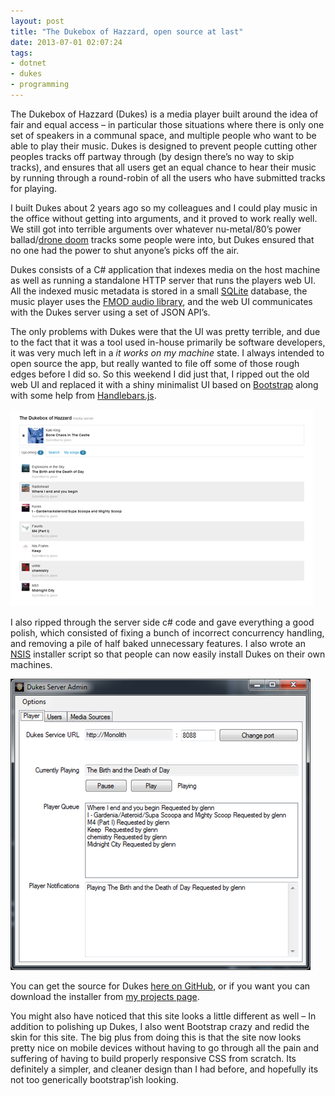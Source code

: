 ```yaml
---
layout: post
title: "The Dukebox of Hazzard, open source at last"
date: 2013-07-01 02:07:24
tags:
- dotnet
- dukes
- programming
---
```


The Dukebox of Hazzard (Dukes) is a media player built around the idea of fair and equal access – in particular those situations where there is only one set of speakers in a communal space, and multiple people who want to be able to play their music. Dukes is designed to prevent people cutting other peoples tracks off partway through (by design there’s no way to skip tracks), and ensures that all users get an equal chance to hear their music by running through a round-robin of all the users who have submitted tracks for playing.

I built Dukes about 2 years ago so my colleagues and I could play music in the office without getting into arguments, and it proved to work really well. We still got into terrible arguments over whatever nu-metal/80’s power ballad/[drone doom](http://www.youtube.com/watch?v=p34zA9wTRig) tracks some people were into, but Dukes ensured that no one had the power to shut anyone’s picks off the air.

Dukes consists of a C# application that indexes media on the host machine as well as running a standalone HTTP server that runs the players web UI. All the indexed music metadata is stored in a small [SQLite](http://www.sqlite.org/) database, the music player uses the [FMOD audio library](http://www.fmod.org/), and the web UI communicates with the Dukes server using a set of JSON API’s.

The only problems with Dukes were that the UI was pretty terrible, and due to the fact that it was a tool used in-house primarily be software developers, it was very much left in a *it works on my machine* state. I always intended to open source the app, but really wanted to file off some of those rough edges before I did so. So this weekend I did just that, I ripped out the old web UI and replaced it with a shiny minimalist UI based on [Bootstrap](http://twitter.github.io/bootstrap/) along with some help from [Handlebars.js](http://handlebarsjs.com/).



[![image](/assets/images/news/QI7spVXBcUuCN3fX4YYlqw.png "image")](/assets/images/news/FNxB69HWq0yr4WHyq3G4UQ.png)



I also ripped through the server side c# code and gave everything a good polish, which consisted of fixing a bunch of incorrect concurrency handling, and removing a pile of half baked unnecessary features. I also wrote an [NSIS](http://nsis.sourceforge.net/Download) installer script so that people can now easily install Dukes on their own machines.



[![image](/assets/images/news/sE5Kx_uV00-WEoZMUxLHKg.png "image")](/assets/images/news/8OmFhFFnuEmcHlGRDa667w.png)



You can get the source for Dukes [here on GitHub](https://github.com/mrsharpoblunto/dukes), or if you want you can download the installer from [my projects page](/projects#dukes). 

You might also have noticed that this site looks a little different as well – In addition to polishing up Dukes, I also went Bootstrap crazy and redid the skin for this site. The big plus from doing this is that the site now looks pretty nice on mobile devices without having to go through all the pain and suffering of having to build properly responsive CSS from scratch. Its definitely a simpler, and cleaner design than I had before, and hopefully its not too generically bootstrap’ish looking.
